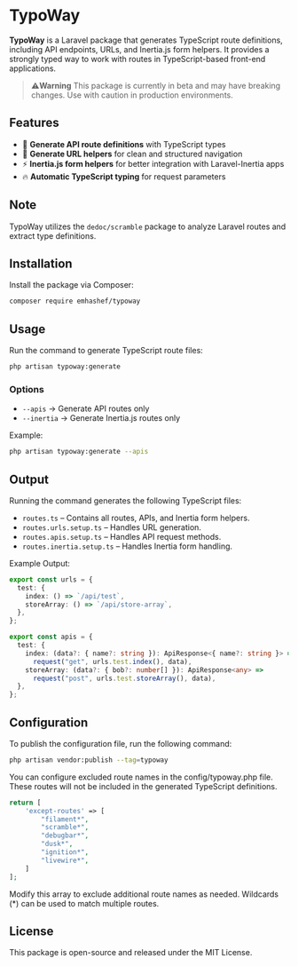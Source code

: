 # TypoWay

**TypoWay** is a Laravel package that generates TypeScript route definitions, including API endpoints, URLs, and Inertia.js form helpers. It provides a strongly typed way to work with routes in TypeScript-based front-end applications.

> **⚠️Warning**
> This package is currently in beta and may have breaking changes. Use with caution in production environments.

## Features

- 🚀 **Generate API route definitions** with TypeScript types
- 🔗 **Generate URL helpers** for clean and structured navigation
- ⚡ **Inertia.js form helpers** for better integration with Laravel-Inertia apps
- 🔥 **Automatic TypeScript typing** for request parameters


## Note
TypoWay utilizes the `dedoc/scramble` package to analyze Laravel routes and extract type definitions.

## Installation

Install the package via Composer:

```sh
composer require emhashef/typoway
```

## Usage

Run the command to generate TypeScript route files:

```sh
php artisan typoway:generate
```

### Options

- `--apis` → Generate API routes only
- `--inertia` → Generate Inertia.js routes only

Example:

```sh
php artisan typoway:generate --apis
```

## Output

Running the command generates the following TypeScript files:

- `routes.ts` – Contains all routes, APIs, and Inertia form helpers.
- `routes.urls.setup.ts` – Handles URL generation.
- `routes.apis.setup.ts` – Handles API request methods.
- `routes.inertia.setup.ts` – Handles Inertia form handling.

Example Output:

```ts
export const urls = {
  test: {
    index: () => `/api/test`,
    storeArray: () => `/api/store-array`,
  },
};

export const apis = {
  test: {
    index: (data?: { name?: string }): ApiResponse<{ name?: string }> =>
      request("get", urls.test.index(), data),
    storeArray: (data?: { bob?: number[] }): ApiResponse<any> =>
      request("post", urls.test.storeArray(), data),
  },
};
```

## Configuration

To publish the configuration file, run the following command:
```sh
php artisan vendor:publish --tag=typoway
```

You can configure excluded route names in the config/typoway.php file. These routes will not be included in the generated TypeScript definitions.

```php
return [
    'except-routes' => [
        "filament*",
        "scramble*",
        "debugbar*",
        "dusk*",
        "ignition*",
        "livewire*",
    ]
];
```

Modify this array to exclude additional route names as needed. Wildcards (\*) can be used to match multiple routes.

## License

This package is open-source and released under the MIT License.
